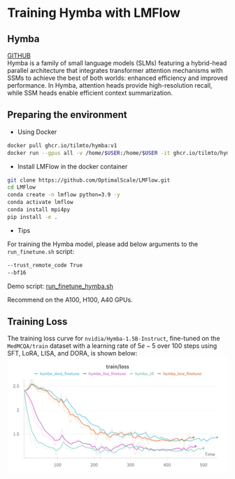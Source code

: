 # Training Hymba with LMFlow

## Hymba 
[GITHUB](https://github.com/NVlabs/hymba/tree/main)  
Hymba is a family of small language models (SLMs) featuring a hybrid-head parallel architecture that integrates transformer attention mechanisms with SSMs to achieve the best of both worlds: enhanced efficiency and improved performance. In Hymba, attention heads provide high-resolution recall, while SSM heads enable efficient context summarization.

## Preparing the environment

- Using Docker 

```bash
docker pull ghcr.io/tilmto/hymba:v1
docker run --gpus all -v /home/$USER:/home/$USER -it ghcr.io/tilmto/hymba:v1 bash
```

- Install LMFlow in the docker container

```bash
git clone https://github.com/OptimalScale/LMFlow.git
cd LMFlow
conda create -n lmflow python=3.9 -y
conda activate lmflow
conda install mpi4py
pip install -e .
```

- Tips

For training the Hymba model, please add below arguments to the `run_finetune.sh` script:

```bash
--trust_remote_code True
--bf16
```

Demo script: [run_finetune_hymba.sh](./run_finetune_hymba.sh)

Recommend on the A100, H100, A40 GPUs.


## Training Loss
The training loss curve for `nvidia/Hymba-1.5B-Instruct`, fine-tuned on the `MedMCQA/train` dataset with a learning rate of $5e-5$ over 100 steps using SFT, LoRA, LISA, and DORA, is shown below:
![Training Loss](../../assets/Hymba_loss.png)